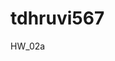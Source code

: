 # tdhruvi567
HW_02a

[![<DhruviPatel157>](https://circleci.com/gh/DhruviPatel157/tdhruvi567.svg?style=svg)](https://app.circleci.com/pipelines/github/DhruviPatel157/tdhruvi567?branch=main&filter=all)
